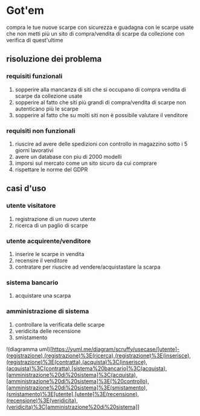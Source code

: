 # Got'em
 compra le tue nuove scarpe con sicurezza e guadagna con le scarpe usate che non metti più un sito di compra/vendita di scarpe da collezione con verifica di quest'ultime
## risoluzione dei problema
### requisiti funzionali 
1.  sopperire alla mancanza di siti che si occupano di compra vendita di scarpe da collezione usate
2.  sopperire al fatto che siti più grandi di compra/vendita di scarpe non autenticano più le scarpe   
3.  sopperire al fatto che su molti siti non è possibile valutare il venditore
### requisiti non funzionali 
1.  riuscire ad avere delle spedizioni con controllo in magazzino sotto i 5 giorni lavorativi  
2.  avere un database con piu di 2000 modelli  
3.  imporsi sul mercato come un sito sicuro da cui comprare
4.  rispettare le norme del GDPR
## casi d'uso
### utente visitatore
1. registrazione di un nuovo utente
2. ricerca di un paglio di scarpe
### utente acquirente/venditore 
1. inserire le scarpe in vendita 
2. recensire il venditore
3. contratare per riuscire ad vendere/acquistastare la scarpa
### sistema bancario 
1. acquistare una scarpa
### amministrazione di sistema 
1. controllare la verificata delle scarpe
2. veridicita delle recensione
3. smistamento

!(diagramma uml)[https://yuml.me/diagram/scruffy/usecase/[utente]-(registrazione),(registrazione)%3E(ricerca),(registrazione)%3E(inserisce),(registrazione)%3E(contratta),(acquista)%3C(inserisce),(acquista)%3C(contratta),[sistema%20bancario]%3C(acquista),[amministrazione%20di%20sistema]%3C(acquista),[amministrazione%20di%20sistema]%3E(%20controllo),[amministrazione%20di%20sistema]%3E(smistamento),(smistamento)%3E[utente],[utente]%3E(recensione),(recensione)%3E(veridicita),(veridicita)%3C[amministrazione%20di%20sistema]]

